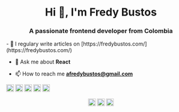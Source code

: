 <h1 align="center">Hi 👋, I'm Fredy Bustos</h1>
<h3 align="center">A passionate frontend developer from Colombia</h3>
- 📝 I regulary write articles on [https://fredybustos.com/](https://fredybustos.com/)

- 💬 Ask me about **React**

- 📫 How to reach me **afredybustos@gmail.com**

<p align="left"><img src="https://konpa.github.io/devicon/devicon.git/icons/react/react-original-wordmark.svg" alt="react" width="20" height="20"/> <img src="https://konpa.github.io/devicon/devicon.git/icons/css3/css3-original-wordmark.svg" alt="css3" width="20" height="20"/> <img src="https://konpa.github.io/devicon/devicon.git/icons/html5/html5-original-wordmark.svg" alt="html5" width="20" height="20"/> <img src="https://konpa.github.io/devicon/devicon.git/icons/javascript/javascript-original.svg" alt="javascript" width="20" height="20"/> <img src="https://konpa.github.io/devicon/devicon.git/icons/typescript/typescript-original.svg" alt="typescript" width="20" height="20"/></p><p align="center">
<a href="https://twitter.com/bustosfredy" target="blank"><img align="center" src="https://cdn.jsdelivr.net/npm/simple-icons@3.0.1/icons/twitter.svg" alt="bustosfredy" height="20" width="20" /></a>
<a href="https://linkedin.com/in/fredy-bustos" target="blank"><img align="center" src="https://cdn.jsdelivr.net/npm/simple-icons@3.0.1/icons/linkedin.svg" alt="fredy-bustos" height="20" width="20" /></a>
<a href="https://codesandbox.com/fredybustos" target="blank"><img align="center" src="https://cdn.jsdelivr.net/npm/simple-icons@3.0.1/icons/codesandbox.svg" alt="fredybustos" height="20" width="20" /></a>
</p>
